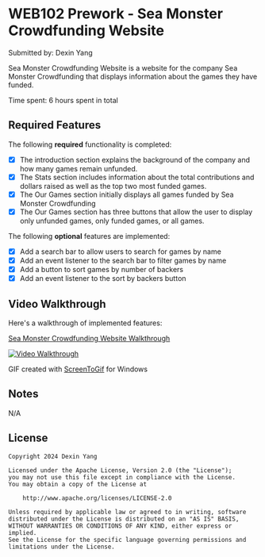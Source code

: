 # WEB102 Prework - Sea Monster Crowdfunding Website

Submitted by: Dexin Yang

Sea Monster Crowdfunding Website is a website for the company Sea Monster Crowdfunding that displays information about the games they have funded.

Time spent: 6 hours spent in total

## Required Features

The following **required** functionality is completed:

* [x] The introduction section explains the background of the company and how many games remain unfunded.
* [x] The Stats section includes information about the total contributions and dollars raised as well as the top two most funded games.
* [x] The Our Games section initially displays all games funded by Sea Monster Crowdfunding
* [x] The Our Games section has three buttons that allow the user to display only unfunded games, only funded games, or all games.

The following **optional** features are implemented:

* [x] Add a search bar to allow users to search for games by name
* [x] Add an event listener to the search bar to filter games by name
* [x] Add a button to sort games by number of backers
* [x] Add an event listener to the sort by backers button

## Video Walkthrough

Here's a walkthrough of implemented features:

<div>
    <a href="https://i.imgur.com/5RetJn3.gif">
      <p>Sea Monster Crowdfunding Website Walkthrough</p>
    </a>
    <a href="https://i.imgur.com/5RetJn3.gif">
      <img src='https://i.imgur.com/5RetJn3.gif' title='Video Walkthrough' width='' alt='Video Walkthrough'/>
    </a>
  </div>

GIF created with [ScreenToGif](https://www.screentogif.com/) for Windows

## Notes

N/A

## License

    Copyright 2024 Dexin Yang

    Licensed under the Apache License, Version 2.0 (the "License");
    you may not use this file except in compliance with the License.
    You may obtain a copy of the License at

        http://www.apache.org/licenses/LICENSE-2.0

    Unless required by applicable law or agreed to in writing, software
    distributed under the License is distributed on an "AS IS" BASIS,
    WITHOUT WARRANTIES OR CONDITIONS OF ANY KIND, either express or implied.
    See the License for the specific language governing permissions and
    limitations under the License.

